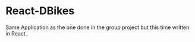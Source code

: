 # React-DBikes
Same Application as the one done in the group project but this time written in React.

